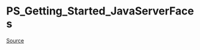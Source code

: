 # PS_Getting_Started_JavaServerFaces

<a href="https://app.pluralsight.com/library/courses/javaserver-faces-getting-started-java-ee/table-of-contents">Source</a>




